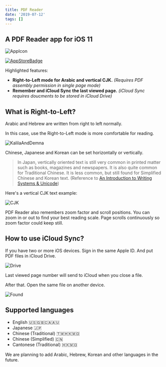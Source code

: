```yaml
---
title: PDF Reader
date: '2019-07-12'
tags: []
---
```

A PDF Reader app for iOS 11
---

![AppIcon](/static/images/AppIcon.png)

[![AppStoreBadge](/images/App_Store_Badge_Black.svg)](https://itunes.apple.com/us/app/pdf-reader-sync-documents/id1330895464?ls=1&mt=8)

Highlighted features:
- **Right-to-Left mode for Arabic and vertical CJK.** *(Requires PDF assembly permission in single page mode)*
- **Remember and iCloud Sync the last viewed page.** *(iCloud Sync requires doucments to be stored in iCloud Drive)*

## What is Right-to-Left?

Arabic and Hebrew are written from right to left normally.

In this case, use the Right-to-Left mode is more comfortable for reading.

![KalilaAndDemna](/static/images/KalilaAndDemna.png)

Chinese, Japanese and Korean can be set horizontally or vertically.

> In Japan, vertically oriented text is still very common in printed matter such as books, magazines and newspapers. It is also quite common for Traditional Chinese. It is less common, but still found for Simplified Chinese and Korean text. (Reference to [An Introduction to Writing Systems & Unicode](https://r12a.github.io/scripts/tutorial/part4))

Here's a vertical CJK text example:

![CJK](/static/images/CJK.png)

PDF Reader also remembers zoom factor and scroll positions. You can zoom in or out to find your best reading scale. Page scrolls continuously so zoom factor could keep still.

## How to use iCloud Sync?

If you have two or more iOS devices. Sign in the same Apple ID. And put PDF files in iCloud Drive.

![Drive](/static/images/Drive.png)

Last viewed page number will send to iCloud when you close a file.

After that. Open the same file on another device.

![Found](/static/images/Found.png)

## Supported languages

- English 🇺🇸🇬🇧🇨🇦🇦🇺
- Japanese 🇯🇵
- Chinese (Traditional) 🇹🇼🇭🇰🇲🇴
- Chinese (Simplified) 🇨🇳
- Cantonese (Traditional) 🇭🇰🇲🇴

We are planning to add Arabic, Hebrew, Korean and other languages in the future.

